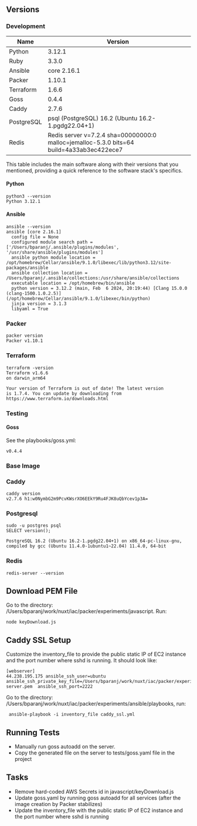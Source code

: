 ## Versions

### Development

| Name      | Version                                   |
|-----------|-------------------------------------------|
| Python    | 3.12.1                                    |
| Ruby      | 3.3.0                                     |
| Ansible   | core 2.16.1                               |
| Packer    | 1.10.1                                    |
| Terraform | 1.6.6                                     |
| Goss      | 0.4.4                                     |
| Caddy     | 2.7.6                                     |
| PostgreSQL| psql (PostgreSQL) 16.2 (Ubuntu 16.2-1.pgdg22.04+1)               |
| Redis     | Redis server v=7.2.4 sha=00000000:0 malloc=jemalloc-5.3.0 bits=64 build=4a33ab3ec422ece7 |

This table includes the main software along with their versions that you mentioned, providing a quick reference to the software stack's specifics.

#### Python 

```
python3 --version
Python 3.12.1
```

#### Ansible

```
ansible --version
ansible [core 2.16.1]
  config file = None
  configured module search path = ['/Users/bparanj/.ansible/plugins/modules', '/usr/share/ansible/plugins/modules']
  ansible python module location = /opt/homebrew/Cellar/ansible/9.1.0/libexec/lib/python3.12/site-packages/ansible
  ansible collection location = /Users/bparanj/.ansible/collections:/usr/share/ansible/collections
  executable location = /opt/homebrew/bin/ansible
  python version = 3.12.2 (main, Feb  6 2024, 20:19:44) [Clang 15.0.0 (clang-1500.1.0.2.5)] (/opt/homebrew/Cellar/ansible/9.1.0/libexec/bin/python)
  jinja version = 3.1.3
  libyaml = True
```

### Packer

```
packer version
Packer v1.10.1
```

### Terraform

```
terraform -version
Terraform v1.6.6
on darwin_arm64

Your version of Terraform is out of date! The latest version
is 1.7.4. You can update by downloading from https://www.terraform.io/downloads.html
```

### Testing

#### Goss

See the playbooks/goss.yml:

```
v0.4.4
```

### Base Image

### Caddy

```
caddy version
v2.7.6 h1:w0NymbG2m9PcvKWsrXO6EEkY9Ru4FJK8uQbYcev1p3A=
```

### Postgresql

```
sudo -u postgres psql
SELECT version();
```

```
PostgreSQL 16.2 (Ubuntu 16.2-1.pgdg22.04+1) on x86_64-pc-linux-gnu, compiled by gcc (Ubuntu 11.4.0-1ubuntu1~22.04) 11.4.0, 64-bit
```

### Redis

```
redis-server --version

```

## Download PEM File

Go to the directory: /Users/bparanj/work/nuxt/iac/packer/experiments/javascript. Run:

```
node keyDownload.js 
```

## Caddy SSL Setup

Customize the inventory_file to provide the public static IP of EC2 instance and the port number where sshd is running. It should look like:

```
[webserver]
44.238.195.175 ansible_ssh_user=ubuntu ansible_ssh_private_key_file=/Users/bparanj/work/nuxt/iac/packer/experiments/javascript/rails-server.pem  ansible_ssh_port=2222
```

Go to the directory: /Users/bparanj/work/nuxt/iac/packer/experiments/ansible/playbooks, run:

```
 ansible-playbook -i inventory_file caddy_ssl.yml
```

## Running Tests

- Manually run goss autoadd on the server.
- Copy the generated file on the server to tests/goss.yaml file in the project

## Tasks

- Remove hard-coded AWS Secrets id in javascript/keyDownload.js
- Update goss.yaml by running goss autoadd for all services (after the image creation by Packer stabilizes)
- Update the inventory_file with the public static IP of EC2 instance and the port number where sshd is running
